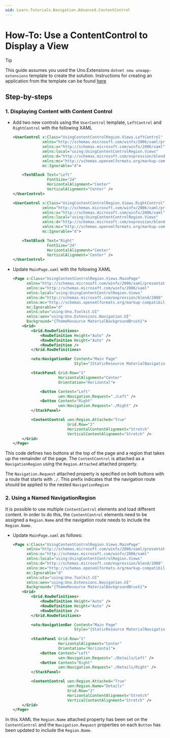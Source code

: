 ```yaml
---
uid: Learn.Tutorials.Navigation.Advanced.ContentControl
---
```

# How-To: Use a ContentControl to Display a View

> [!TIP]
> This guide assumes you used the Uno.Extensions `dotnet new unoapp-extensions` template to create the solution. Instructions for creating an application from the template can be found [here](xref:Overview.Extensions)

## Step-by-steps

### 1. Displaying Content with Content Control

- Add two new controls using the `UserControl` template, `LeftControl` and `RightControl` with the following XAML

    ```xml
    <UserControl x:Class="UsingContentControlRegion.Views.LeftControl"
                 xmlns="http://schemas.microsoft.com/winfx/2006/xaml/presentation"
                 xmlns:x="http://schemas.microsoft.com/winfx/2006/xaml"
                 xmlns:local="using:UsingContentControlRegion.Views"
                 xmlns:d="http://schemas.microsoft.com/expression/blend/2008"
                 xmlns:mc="http://schemas.openxmlformats.org/markup-compatibility/2006"
                 mc:Ignorable="d">

        <TextBlock Text="Left"
                   FontSize="24"
                   HorizontalAlignment="Center"
                   VerticalAlignment="Center" />
    </UserControl>

    <UserControl x:Class="UsingContentControlRegion.Views.RightControl"
                 xmlns="http://schemas.microsoft.com/winfx/2006/xaml/presentation"
                 xmlns:x="http://schemas.microsoft.com/winfx/2006/xaml"
                 xmlns:local="using:UsingContentControlRegion.Views"
                 xmlns:d="http://schemas.microsoft.com/expression/blend/2008"
                 xmlns:mc="http://schemas.openxmlformats.org/markup-compatibility/2006"
                 mc:Ignorable="d">

        <TextBlock Text="Right"
                   FontSize="24"
                   HorizontalAlignment="Center"
                   VerticalAlignment="Center" />
    </UserControl>
    ```

- Update `MainPage.xaml` with the following XAML

    ```xml
    <Page x:Class="UsingContentControlRegion.Views.MainPage"
          xmlns="http://schemas.microsoft.com/winfx/2006/xaml/presentation"
          xmlns:x="http://schemas.microsoft.com/winfx/2006/xaml"
          xmlns:local="using:UsingContentControlRegion.Views"
          xmlns:d="http://schemas.microsoft.com/expression/blend/2008"
          xmlns:mc="http://schemas.openxmlformats.org/markup-compatibility/2006"
          mc:Ignorable="d"
          xmlns:utu="using:Uno.Toolkit.UI"
          xmlns:uen="using:Uno.Extensions.Navigation.UI"
          Background="{ThemeResource MaterialBackgroundBrush}">
        <Grid>
            <Grid.RowDefinitions>
                <RowDefinition Height="Auto" />
                <RowDefinition Height="Auto" />
                <RowDefinition />
            </Grid.RowDefinitions>

            <utu:NavigationBar Content="Main Page"
                               Style="{StaticResource MaterialNavigationBarStyle}" />

            <StackPanel Grid.Row="1"
                        HorizontalAlignment="Center"
                        Orientation="Horizontal">

                <Button Content="Left"
                        uen:Navigation.Request="./Left" />
                <Button Content="Right"
                        uen:Navigation.Request="./Right" />
            </StackPanel>

            <ContentControl uen:Region.Attached="True"
                            Grid.Row="2"
                            HorizontalContentAlignment="Stretch"
                            VerticalContentAlignment="Stretch" />
        </Grid>
    </Page>
    ```

This code defines two buttons at the top of the page and a region that takes up the remainder of the page. The `ContentControl` is attached as a `NavigationRegion` using the `Region.Attached` attached property.

The `Navigation.Request` attached property is specified on both buttons with a route that starts with `./`. This prefix indicates that the navigation route should be applied to the nested `NavigationRegion`

### 2. Using a Named NavigationRegion

It is possible to use multiple `ContentControl` elements and load different content. In order to do this, the `ContentControl` elements need to be assigned a `Region.Name` and the navigation route needs to include the `Region.Name`.

- Update `MainPage.xaml` as follows:

    ```xml
    <Page x:Class="UsingContentControlRegion.Views.MainPage"
          xmlns="http://schemas.microsoft.com/winfx/2006/xaml/presentation"
          xmlns:x="http://schemas.microsoft.com/winfx/2006/xaml"
          xmlns:local="using:UsingContentControlRegion.Views"
          xmlns:d="http://schemas.microsoft.com/expression/blend/2008"
          xmlns:mc="http://schemas.openxmlformats.org/markup-compatibility/2006"
          mc:Ignorable="d"
          xmlns:utu="using:Uno.Toolkit.UI"
          xmlns:uen="using:Uno.Extensions.Navigation.UI"
          Background="{ThemeResource MaterialBackgroundBrush}">
        <Grid>
            <Grid.RowDefinitions>
                <RowDefinition Height="Auto" />
                <RowDefinition Height="Auto" />
                <RowDefinition />
            </Grid.RowDefinitions>

            <utu:NavigationBar Content="Main Page"
                               Style="{StaticResource MaterialNavigationBarStyle}" />
                
            <StackPanel Grid.Row="1"
                        HorizontalAlignment="Center"
                        Orientation="Horizontal">
                <Button Content="Left"
                        uen:Navigation.Request="./Details/Left" />
                <Button Content="Right"
                        uen:Navigation.Request="./Details/Right" />
            </StackPanel>

            <ContentControl uen:Region.Attached="True"
                            uen:Region.Name="Details"
                            Grid.Row="2"
                            HorizontalContentAlignment="Stretch"
                            VerticalContentAlignment="Stretch" />
        </Grid>
    </Page>
    ```

In this XAML the `Region.Name` attached property has been set on the `ContentControl` and the `Navigation.Request` properties on each `Button` has been updated to include the `Region.Name`.
